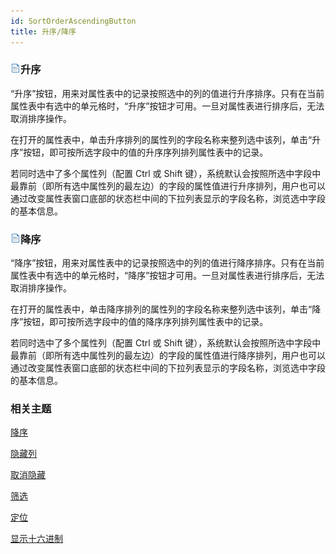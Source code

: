 ```yaml
---
id: SortOrderAscendingButton
title: 升序/降序
---
```

### ![](../../img/read.gif)升序

“升序”按钮，用来对属性表中的记录按照选中的列的值进行升序排序。只有在当前属性表中有选中的单元格时，“升序”按钮才可用。一旦对属性表进行排序后，无法取消排序操作。

在打开的属性表中，单击升序排列的属性列的字段名称来整列选中该列，单击“升序”按钮，即可按所选字段中的值的升序序列排列属性表中的记录。

若同时选中了多个属性列（配置 Ctrl 或 Shift
键），系统默认会按照所选中字段中最靠前（即所有选中属性列的最左边）的字段的属性值进行升序排列，用户也可以通过改变属性表窗口底部的状态栏中间的下拉列表显示的字段名称，浏览选中字段的基本信息。

### ![](../../img/read.gif)降序

“降序”按钮，用来对属性表中的记录按照选中的列的值进行降序排序。只有在当前属性表中有选中的单元格时，“降序”按钮才可用。一旦对属性表进行排序后，无法取消排序操作。

在打开的属性表中，单击降序排列的属性列的字段名称来整列选中该列，单击“降序”按钮，即可按所选字段中的值的降序序列排列属性表中的记录。

若同时选中了多个属性列（配置 Ctrl 或 Shift
键），系统默认会按照所选中字段中最靠前（即所有选中属性列的最左边）的字段的属性值进行降序排列，用户也可以通过改变属性表窗口底部的状态栏中间的下拉列表显示的字段名称，浏览选中字段的基本信息。
  
### 相关主题   

 [降序](SortOrderDescendingButton)

 [隐藏列](HideButton)

 [取消隐藏](CancelHideButton)

 [筛选](FilterButton)

 [定位](GoToButton)

 [显示十六进制](DisplayHexadecimal)


